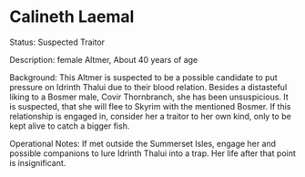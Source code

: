 # Calineth Laemal

Status: Suspected Traitor

Description: female Altmer, About 40 years of age

Background: This Altmer is suspected to be a possible candidate to put pressure on Idrinth Thalui due to their blood relation. Besides a distasteful liking to a Bosmer male, Covir Thornbranch, she has been unsuspicious. It is suspected, that she will flee to Skyrim with the mentioned Bosmer. If this relationship is engaged in, consider her a traitor to her own kind, only to be kept alive to catch a bigger fish.

Operational Notes: If met outside the Summerset Isles, engage her and possible companions to lure Idrinth Thalui into a trap. Her life after that point is insignificant.
